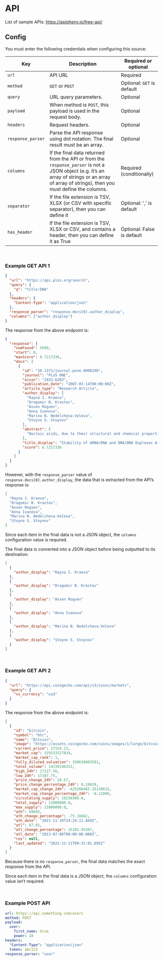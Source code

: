 # API

List of sample APIs: https://apipheny.io/free-api/

## Config

You must enter the following credentials when configuring this source:

| Key | Description | Required or optional |
| --- | --- | --- |
| `url` | API URL | Required |
| `method` | `GET` or `POST` | Optional: `GET` is default |
| `query` | URL query parameters. | Optional |
| `payload` | When method is `POST`, this payload is used in the request body. | Optional |
| `headers` | Request headers. | Optional |
| `response_parser` | Parse the API response using dot notation. The final result must be an array. | Optional |
| `columns` | If the final data returned from the API or from the `response_parser` is not a JSON object (e.g. it’s an array of strings or an array of array of strings), then you must define the columns. | Required (conditionally) |
|`separator`| If the file extension is TSV, XLSX (or CSV with specific separator), then you can define it | Optional: ',' is default|
|`has_header`| If the file extension is TSV, XLSX or CSV, and contains a header, then you can define it as True | Optional: False is default|

<br />

### Example GET API 1

```json
{
  "url": "https://api.plos.org/search",
  "query": {
    "q": "title:DNA"
  },
  "headers": {
    "Content-Type": "application/json"
  },
  "response_parser": "response.docs[0].author_display",
  "columns": ["author_display"]
}
```

The response from the above endpoint is:

```json
{
  "response": {
    "numFound": 5669,
    "start": 0,
    "maxScore": 6.7217336,
    "docs": [
      {
        "id": "10.1371/journal.pone.0000290",
        "journal": "PLoS ONE",
        "eissn": "1932-6203",
        "publication_date": "2007-03-14T00:00:00Z",
        "article_type": "Research Article",
        "author_display": [
          "Rayna I. Kraeva",
          "Dragomir B. Krastev",
          "Assen Roguev",
          "Anna Ivanova",
          "Marina N. Nedelcheva-Veleva",
          "Stoyno S. Stoynov"
        ],
        "abstract": [
          "Nucleic acids, due to their structural and chemical properties, can form double-stranded secondary structures that assist the transfer of genetic information and can modulate gene expression. However, the nucleotide sequence alone is insufficient in explaining phenomena like intron-exon recognition during RNA processing. This raises the question whether nucleic acids are endowed with other attributes that can contribute to their biological functions. In this work, we present a calculation of thermodynamic stability of DNA/DNA and mRNA/DNA duplexes across the genomes of four species in the genus Saccharomyces by nearest-neighbor method. The results show that coding regions are more thermodynamically stable than introns, 3′-untranslated regions and intergenic sequences. Furthermore, open reading frames have more stable sense mRNA/DNA duplexes than the potential antisense duplexes, a property that can aid gene discovery. The lower stability of the DNA/DNA and mRNA/DNA duplexes of 3′-untranslated regions and the higher stability of genes correlates with increased mRNA level. These results suggest that the thermodynamic stability of DNA/DNA and mRNA/DNA duplexes affects mRNA transcription."
        ],
        "title_display": "Stability of mRNA/DNA and DNA/DNA Duplexes Affects mRNA Transcription",
        "score": 6.7217336
      }
    ]
  }
}
```

However, with the `response_parser` value of `response.docs[0].author_display`,
the data that is extracted from the API’s response is:

```json
[
  "Rayna I. Kraeva",
  "Dragomir B. Krastev",
  "Assen Roguev",
  "Anna Ivanova",
  "Marina N. Nedelcheva-Veleva",
  "Stoyno S. Stoynov"
]
```

Since each item in the final data is not a JSON object, the `columns` configuration value is required.

The final data is converted into a JSON object before being outputted to its destination:

```json
[
  {
    "author_display": "Rayna I. Kraeva"
  },
  {
    "author_display": "Dragomir B. Krastev"
  },
  {
    "author_display": "Assen Roguev"
  },
  {
    "author_display": "Anna Ivanova"
  },
  {
    "author_display": "Marina N. Nedelcheva-Veleva"
  },
  {
    "author_display": "Stoyno S. Stoynov"
  }
]
```

<br />

### Example GET API 2

```json
{
  "url": "https://api.coingecko.com/api/v3/coins/markets",
  "query": {
    "vs_currency": "usd"
  }
}
```

The response from the above endpoint is:

```json
[
  {
    "id": "bitcoin",
    "symbol": "btc",
    "name": "Bitcoin",
    "image": "https://assets.coingecko.com/coins/images/1/large/bitcoin.png?1547033579",
    "current_price": 17154.23,
    "market_cap": 329331527834,
    "market_cap_rank": 1,
    "fully_diluted_valuation": 359638803581,
    "total_volume": 14339246353,
    "high_24h": 17227.56,
    "low_24h": 17107.75,
    "price_change_24h": 18.57,
    "price_change_percentage_24h": 0.10839,
    "market_cap_change_24h": -425260465.15130615,
    "market_cap_change_percentage_24h": -0.12896,
    "circulating_supply": 19230300.0,
    "total_supply": 21000000.0,
    "max_supply": 21000000.0,
    "ath": 69045,
    "ath_change_percentage": -75.16662,
    "ath_date": "2021-11-10T14:24:11.849Z",
    "atl": 67.81,
    "atl_change_percentage": 25185.95387,
    "atl_date": "2013-07-06T00:00:00.000Z",
    "roi": null,
    "last_updated": "2022-12-11T00:32:01.695Z"
  }
]
```

Because there is no `response_parser`, the final data matches the exact response from the API.

Since each item in the final data is a JSON object, the `columns` configuration value isn’t required.

<br />

### Example POST API

```yaml
url: https://api.something.com/users
method: POST
payload:
  user:
    first_name: Urza
    power: 10
headers:
  "Content-Type": "application/json"
  token: abc123
response_parser: "user"
```

<br />
